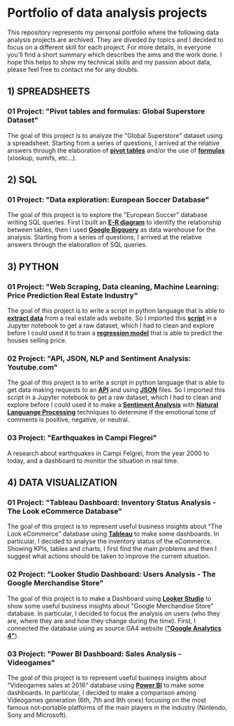 # Portfolio of data analysis projects

This repository represents my personal portfolio where the following data analysis projects are archived. They are diveded by topics and  I decided to focus on a different skill for each project. For more details, in everyone you'll find a short summary which describes the aims and the work done. I hope this helps to show my technical skills and my passion about data, please feel free to contact me for any doubts.

## 1) SPREADSHEETS
###  01 Project: "Pivot tables and formulas: Global Superstore Dataset"

The goal of this project is to analyze the "Global Superstore" dataset using a spreadsheet. Starting from a series of questions, I arrived at the relative answers through the elaboration of <ins>**pivot tables**</ins> and/or the use of <ins>**formulas**</ins> (xlookup, sumifs, etc...).

## 2) SQL
###  01 Project: "Data exploration: European Soccer Database"

The goal of this project is to explore the "European Soccer" database writing SQL queries. First I built an <ins>**E-R diagram**</ins> to identify the relationship between tables, then I used <ins>**Google Bigquery**</ins> as data warehouse for the analysis. Starting from a series of questions, I arrived at the relative answers through the elaboration of SQL queries.

## 3) PYTHON
###  01 Project: "Web Scraping, Data cleaning, Machine Learning: Price Prediction Real Estate Industry"

The goal of this project is to write a script in python language that is able to <ins>**extract data**</ins> from a real estate ads website. So I imported this <ins>**script**</ins> in a Jupyter notebook to get a raw dataset, which I had to clean and explore before I could used it to train a <ins>**regression model**</ins> that is able to predict the houses selling price. 

###  02 Project: "API, JSON, NLP and Sentiment Analysis: Youtube.com"

The goal of this project is to write a script in python language that is able to get data making requests to an <ins>**API**</ins> and using <ins>**JSON**</ins> files. So I imported this script in a Jupyter notebook to get a raw dataset, which I had to clean and explore before I could used it to make a <ins>**Sentiment Analysis**</ins> with <ins>**Natural Languange Processing**</ins> techniques to determine if the emotional tone of comments is positive, negative, or neutral.

###  03 Project: "Earthquakes in Campi Flegrei"

A research about earthquakes in Campi Felgrei, from the year 2000 to today, and a dashboard to monitor the situation in real time.

## 4) DATA VISUALIZATION
###  01 Project: "Tableau Dashboard: Inventory Status Analysis - The Look eCommerce Database"

The goal of this project is to represent useful business insights about "The Look eCommerce" database using <ins>**Tableau**</ins> to make some dashboards. In particular, I decided to analyse the inventory status of the eCommerce. Showing KPIs, tables and charts, I first find the main problems and then I suggest what actions should be taken to improve the current situation.

###  02 Project: "Looker Studio Dashboard: Users Analysis - The Google Merchandise Store"

The goal of this project is to make a Dashboard using <ins>**Looker Studio**</ins> to show some useful business insights about "Google Merchandise Store" database. In particular, I decided to focus the analysis on users (who they are, where they are and how they change during the time). First, I connected the database using as source GA4 website (<ins>**"Google Analytics 4"**</ins>).

###  03 Project: "Power BI Dashboard: Sales Analysis - Videogames"

The goal of this project is to represent useful business insights about "Videogames sales at 2016" database using <ins>**Power BI**</ins> to make some dashboards. In particular, I decided to make a comparison among Videogames generation (6th, 7th and 8th ones) focusing on the most famous not-portable platforms of the main players in the industry (Nintendo, Sony and Microsoft).













